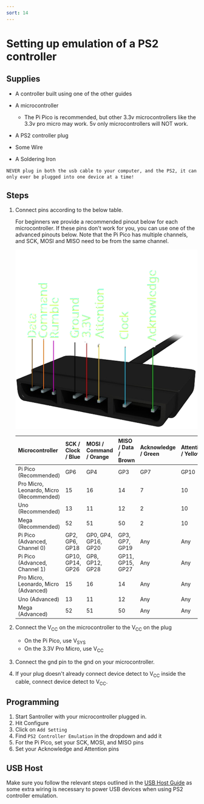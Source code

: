 ```yaml
---
sort: 14
---
```


# Setting up emulation of a PS2 controller

## Supplies

- A controller built using one of the other guides

- A microcontroller

  - The Pi Pico is recommended, but other 3.3v microcontrollers like the 3.3v pro micro may work. 5v only microcontrollers will NOT work.

- A PS2 controller plug
- Some Wire
- A Soldering Iron

```danger
NEVER plug in both the usb cable to your computer, and the PS2, it can only ever be plugged into one device at a time!
```

## Steps

1. Connect pins according to the below table.

   For beginners we provide a recommended pinout below for each microcontroller.
   If these pins don't work for you, you can use one of the advanced pinouts below. Note that the Pi Pico has multiple channels, and SCK, MOSI and MISO need to be from the same channel.

   [![Adapter pinout](/assets/images/ps2-pinout.png)](/assets/images/ps2-pinout.png)

   | Microcontroller                          | SCK / Clock / Blue | MOSI / Command / Orange | MISO / Data / Brown | Acknowledge / Green | Attention / Yellow |
   | ---------------------------------------- | ------------------ | ----------------------- | ------------------- | ------------------- | ------------------ |
   | Pi Pico (Recommended)                    | GP6                | GP4                     | GP3                 | GP7                 | GP10               |
   | Pro Micro, Leonardo, Micro (Recommended) | 15                 | 16                      | 14                  | 7                   | 10                 |
   | Uno (Recommended)                        | 13                 | 11                      | 12                  | 2                   | 10                 |
   | Mega (Recommended)                       | 52                 | 51                      | 50                  | 2                   | 10                 |
   | Pi Pico (Advanced, Channel 0)            | GP2, GP6, GP18     | GP0, GP4, GP16, GP20    | GP3, GP7, GP19      | Any                 | Any                |
   | Pi Pico (Advanced, Channel 1)            | GP10, GP14, GP26   | GP8, GP12, GP28         | GP11, GP15, GP27    | Any                 | Any                |
   | Pro Micro, Leonardo, Micro (Advanced)    | 15                 | 16                      | 14                  | Any                 | Any                |
   | Uno (Advanced)                           | 13                 | 11                      | 12                  | Any                 | Any                |
   | Mega (Advanced)                          | 52                 | 51                      | 50                  | Any                 | Any                |

2. Connect the V<sub>CC</sub> on the microcontroller to the V<sub>CC</sub> on the plug
   - On the Pi Pico, use V<sub>SYS</sub>
   - On the 3.3V Pro Micro, use V<sub>CC</sub>
3. Connect the gnd pin to the gnd on your microcontroller.
4. If your plug doesn't already connect device detect to V<sub>CC</sub> inside the cable, connect device detect to V<sub>CC</sub>.

## Programming

1.  Start Santroller with your microcontroller plugged in.
2.  Hit Configure
3.  Click on `Add Setting`
4.  Find `PS2 Controller Emulation` in the dropdown and add it
5.  For the Pi Pico, set your SCK, MOSI, and MISO pins
6.  Set your Acknowledge and Attention pins

## USB Host

Make sure you follow the relevant steps outlined in the [USB Host Guide](https://santroller.tangentmc.net/wiring_guides/usb.html) as some extra wiring is necessary to power USB devices when using PS2 controller emulation.
